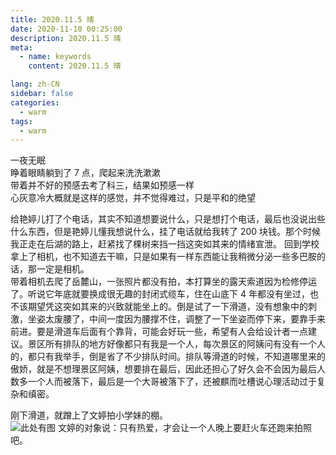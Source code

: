 ```yaml
---
title: 2020.11.5 晴
date: 2020-11-10 00:25:00
description: 2020.11.5 晴
meta:
  - name: keywords
    content: 2020.11.5 晴

lang: zh-CN
sidebar: false
categories:
  - warm
tags:
  - warm
---
```


<!-- more -->

一夜无眠  
睁着眼睛躺到了 7 点，爬起来洗洗漱漱  
带着并不好的预感去考了科三，结果如预感一样  
心灰意冷大概就是这样的感觉，并不觉得难过，只是平和的绝望

给艳婷儿打了个电话，其实不知道想要说什么，只是想打个电话，最后也没说出些什么东西，但是艳婷儿懂我想说什么，挂了电话就给我转了 200 块钱。那个时候我正走在后湖的路上，赶紧找了棵树来挡一挡这突如其来的情绪宣泄。
回到学校拿上了相机，也不知道去干嘛，只是如果有一样东西能让我稍微分泌一些多巴胺的话，那一定是相机。  
带着相机去爬了岳麓山，一张照片都没有拍，本打算坐的露天索道因为检修停运了。听说它年底就要换成很无趣的封闭式缆车，住在山底下 4 年都没有坐过，也不该期望凭这突如其来的兴致就能坐上的。倒是试了一下滑道，没有想象中的刺激，坐姿太废腰了，中间一度因为腰撑不住，调整了一下坐姿而停下来，要靠手来前进。要是滑道车后面有个靠背，可能会好玩一些，希望有人会给设计者一点建议。景区所有排队的地方好像都只有我是一个人，每次景区的阿姨问有没有一个人的，都只有我举手，倒是省了不少排队时间。排队等滑道的时候，不知道哪里来的傲娇，就是不想理景区阿姨，想要排在最后，因此还担心了好久会不会因为最后人数多一个人而被落下，最后是一个大哥被落下了，还被麒而吐槽说心理活动过于复杂和缜密。

刚下滑道，就蹭上了文婷拍小学妹的棚。  
![此处有图](/docs/.vuepress/public/img/IMG_3301.jpg/IMG_3301.jpg)
文婷的对象说：只有热爱，才会让一个人晚上要赶火车还跑来拍照吧。
